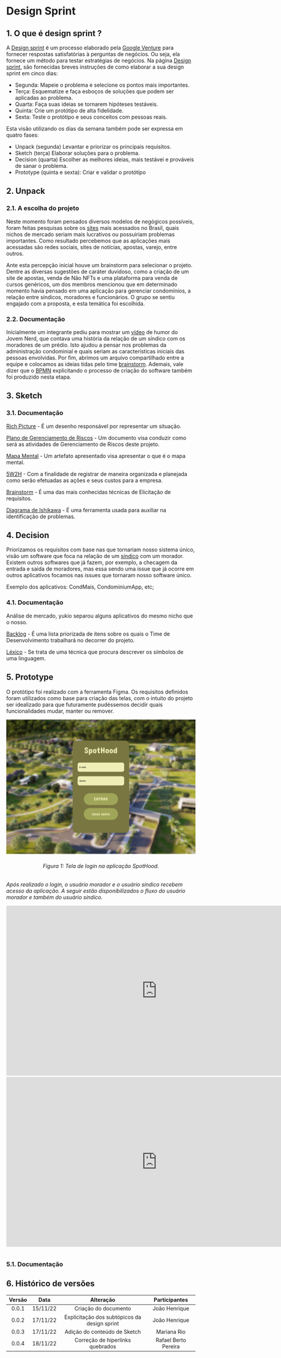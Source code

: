 # Design Sprint

## 1. O que é design sprint ?

A [Design sprint](http://www.gv.com/sprint/) é um processo elaborado pela 
[Google Venture](https://www.gv.com/) para fornecer respostas satisfatórias à perguntas de negócios.
Ou seja, ela fornece um método para testar estratégias de negócios. Na página 
[Design sprint](http://www.gv.com/sprint/), são fornecidas breves instruções de como elaborar a sua
design sprint em cinco dias:

- Segunda:
  Mapeie o problema e selecione os pontos mais importantes.
- Terça:
  Esquematize e faça esboços de soluções que podem ser aplicadas ao problema.
- Quarta:
  Faça suas ideias se tornarem hipóteses testáveis.
- Quinta:
  Crie um protótipo de alta fidelidade.
- Sexta:
  Teste o protótipo e seus conceitos com pessoas reais.

Esta visão utilizando os dias da semana também pode ser expressa em quatro
fases:

- Unpack (segunda)
  Levantar e priorizar os principais requisitos.
- Sketch (terça)
  Elaborar soluções para o problema.
- Decision (quarta)
  Escolher as melhores ideias, mais testávei e prováveis de sanar o problema.
- Prototype (quinta e sexta): 
  Criar e validar o protótipo

## 2. Unpack

### 2.1. A escolha do projeto 

Neste momento foram pensados diversos modelos de negógicos possíveis, foram feitas pesquisas
sobre os [sites](https://pt.semrush.com/blog/top-100-sites-mais-visitados/) mais acessados no Brasil,
quais nichos de mercado seriam mais lucrativos ou possuiriam problemas importantes. 
Como resultado percebemos que as aplicações mais acessadas são redes sociais, sites de notícias,
apostas, varejo, entre outros. 


Ante esta percepção inicial houve um brainstorm para selecionar
o projeto. Dentre as diversas sugestões de caráter duvidoso, como a criação de um site de apostas, venda de Não NFTs e uma plataforma para venda de cursos genéricos, um dos membros mencionou
que em determinado momento havia pensado em uma aplicação para gerenciar condomínios, a relação entre
síndicos, moradores e funcionários. O grupo se sentiu engajado com a proposta, e esta temática foi escolhida.

### 2.2. Documentação 

Inicialmente um integrante pediu para mostrar um [vídeo](https://www.youtube.com/watch?v=rRd9lghTyww&t=2s&ab_channel=JovemNerd)
de humor do Jovem Nerd, que contava uma história da relação de um síndico com os moradores de um prédio. Isto ajudou a pensar
nos problemas da administração condominial e quais seriam as características iniciais das pessoas envolvidas. Por fim, abrimos
um arquivo compartilhado entre a equipe e colocamos as ideias tidas pelo time [brainstorm](1.1.5.Brainstorm.md).
Ademais, vale dizer que o [BPMN](../assets/diagram.png) explicitando o processo de criação do software também foi produzido nesta
etapa.

## 3. Sketch

### 3.1. Documentação 
[Rich Picture](Base/1.1.7.RichPicture.md) - É um desenho responsável por representar um situação.


[Plano de Gerenciamento de Riscos](Base/1.1.2.PlanoDeRiscos.md) - Um documento visa conduzir como será as atividades de Gerenciamento de Riscos deste projeto.


[Mapa Mental](Base/1.1.3.MapaMental.md) - Um artefato apresentado visa apresentar o que é o mapa mental.

[5W2H](Base/1.1.4.5w2h.md) - Com a finalidade de registrar de maneira organizada e planejada como serão efetuadas as ações e seus custos para a empresa.

[Brainstorm](Base/1.1.5.Brainstorm.md) - É uma das mais conhecidas técnicas de Elicitação de requisitos.

[Diagrama de Ishikawa](Base/1.1.6.Ishikawa.md) - É uma ferramenta usada para auxiliar na identificação de problemas.

## 4. Decision

Priorizamos os requisitos com base nas que tornariam nosso sistema único, visão um software que foca na relação de um [síndico](Base/1.1.8.GlossarioLexico.md#Síndico) com um morador.
Existem outros softwares que já fazem, por exemplo, a checagem da entrada e saida de moradores, mas essa sendo uma issue que já ocorre em outros aplicativos focamos nas issues que tornaram nosso software único.


Exemplo dos aplicativos: CondMais, CondominiumApp, etc;


### 4.1. Documentação 
Análise de mercado, yukio separou alguns aplicativos do mesmo nicho que o nosso.

[Backlog](Base/1.1.9.Backlog.md) - É uma lista priorizada de itens sobre os quais o Time de Desenvolvimento trabalhará no decorrer do projeto.

[Léxico](Base/1.1.8.GlossarioLexico.md) - Se trata de uma técnica que procura descrever os símbolos de uma linguagem.

## 5. Prototype

O protótipo foi realizado com a ferramenta Figma. Os requisitos definidos foram utilizados como base para criação das telas, com o intuito do projeto ser idealizado para que futuramente pudéssemos decidir quais funcionalidades mudar, manter ou remover.

![image](../assets/prototype/login.png)
<h6 align='center'>Figura 1: Tela de login na aplicação SpotHood.<h6/>

Após realizado o login, o usuário morador e o usuário síndico recebem acesso da aplicação. A seguir estão disponibilizados o fluxo do usuário morador e também do usuário síndico.

<iframe style="border: 1px solid rgba(0, 0, 0, 0.1);" width="800" height="450" src="https://www.figma.com/embed?embed_host=share&url=https%3A%2F%2Fwww.figma.com%2Fproto%2F6i9tVHd97dRlAt7YGt10NP%2FUntitled%3Fnode-id%3D4%253A50%26scaling%3Dscale-down%26page-id%3D1%253A17%26starting-point-node-id%3D4%253A50" allowfullscreen></iframe>

<iframe style="border: 1px solid rgba(0, 0, 0, 0.1);" width="800" height="450" src="https://www.figma.com/embed?embed_host=share&url=https%3A%2F%2Fwww.figma.com%2Fproto%2F6i9tVHd97dRlAt7YGt10NP%2FUntitled%3Fembed_host%3Dshare%26kind%3D%26node-id%3D4%253A533%26page-id%3D4%253A391%26scaling%3Dscale-down%26starting-point-node-id%3D4%253A533" allowfullscreen></iframe>

### 5.1. Documentação 


## 6. Histórico de versões

| Versão |   Data   |                   Alteração                    | Participantes |
| :----: | :------: | :--------------------------------------------: | :---------: |
| 0.0.1  | 15/11/22 |              Criação do documento              | João Henrique |
| 0.0.2  | 17/11/22 |  Explicitação dos subtópicos da design sprint  | João Henrique |
| 0.0.3  | 17/11/22 |  Adição do conteúdo de Sketch  | Mariana Rio |
| 0.0.4  | 18/11/22 |  Correção de hiperlinks quebrados  | Rafael Berto Pereira |

